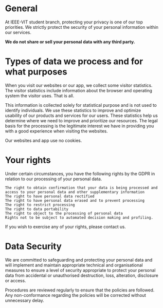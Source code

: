 # General

At IEEE-VIT student branch, protecting your privacy is one of our top priorities. We strictly protect the security of your personal information within our services.

**We do not share or sell your personal data with any third party.**
 
# Types of data we process and for what purposes

When you visit our websites or our app, we collect some visitor statistics. The visitor statistics include information about the browser and operating system the visitor uses. That is all.

This information is collected solely for statistical purpose and is not used to identify individuals. We use these statistics to improve and optimize usability of our products and services for our users. These statistics help us determine where we need to improve and prioritize our resources. The legal basis for the processing is the legitimate interest we have in providing you with a good experience when visiting the websites.

Our websites and app use no cookies.

# Your rights

Under certain circumstances, you have the following rights by the GDPR in relation to our processing of your personal data.

    The right to obtain confirmation that your data is being processed and access to your personal data and other supplementary information
    The right to have personal data rectified
    The right to have personal data erased and to prevent processing
    The right to restrict processing
    The right to data portability
    The right to object to the processing of personal data
    Rights not to be subject to automated decision making and profiling.

If you wish to exercise any of your rights, please contact us.

# Data Security

We are committed to safeguarding and protecting your personal data and will implement and maintain appropriate technical and organisational measures to ensure a level of security appropriate to protect your personal data from accidental or unauthorised destruction, loss, alteration, disclosure or access.

Procedures are reviewed regularly to ensure that the policies are followed. Any non-conformance regarding the policies will be corrected without unnecessary delay.